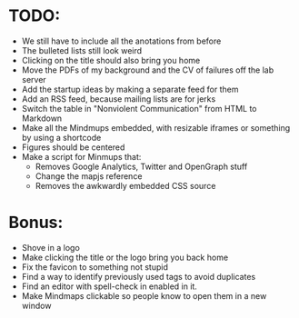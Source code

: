 # TODO:

- We still have to include all the anotations from before
- The bulleted lists still look weird
- Clicking on the title should also bring you home
- Move the PDFs of my background and the CV of failures off the lab server
- Add the startup ideas by making a separate feed for them
- Add an RSS feed, because mailing lists are for jerks
- Switch the table in "Nonviolent Communication" from HTML to Markdown
- Make all the Mindmups embedded, with resizable iframes or something by using a shortcode
- Figures should be centered
- Make a script for Minmups that:
    - Removes Google Analytics, Twitter and OpenGraph stuff
    - Change the mapjs reference
    - Removes the awkwardly embedded CSS source

# Bonus:

- Shove in a logo
- Make clicking the title or the logo bring you back home
- Fix the favicon to something not stupid
- Find a way to identify previously used tags to avoid duplicates
- Find an editor with spell-check in enabled in it.
- Make Mindmaps clickable so people know to open them in a new window
